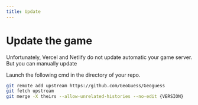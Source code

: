 ```yaml
---
title: Update
---
```

# Update the game

Unfortunately, Vercel and Netlify do not update automatic your game server. But you can manually update

Launch the following cmd in the directory of your repo.

```bash
git remote add upstream https://github.com/GeoGuess/Geoguess 
git fetch upstream
git merge -X theirs --allow-unrelated-histories --no-edit {VERSION}
```

